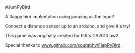 #JumPyBird

A flappy bird implentation using jumping as the input!

Connect a distance sensor up to an arduino, and give it a try!

This game was originally created for Pitt's CS2610 hw2

Special thanks to 
www.github.com/sourabhv/FlapPyBird

